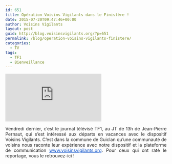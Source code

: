 ```yaml
---
id: 651
title: Opération Voisins Vigilants dans le Finistère !
date: 2015-07-20T09:47:46+00:00
author: Voisins Vigilants
layout: post
guid: http://blog.voisinsvigilants.org/?p=651
permalink: /blog/operation-voisins-vigilants-finistere/
categories:
  - TV
tags:
  - TF1
  - Bienveillance
---
```

<div class="videocontent">
<iframe class="iframe-video" src="https://www.youtube.com/embed/14_6uQsF-Tg" frameborder="0" allow="accelerometer; autoplay; encrypted-media; gyroscope; picture-in-picture" allowfullscreen></iframe>
</div>

<p style="text-align: justify;">
  <span style="color: #222222;">Vendredi dernier, c’est le journal télévisé TF1, au JT de 13h de Jean-Pierre Pernaut, qui s’est intéressé aux départs en vacances avec le dispositif Voisins Vigilants. C’est dans la commune de Guiclan qu’une communauté de voisins nous raconte leur expérience avec notre dispositif et la plateforme de communication </span><a style="color: #1155cc;" href="http://www.voisinsvigilants.org/" target="_blank">www.<wbr />voisinsvigilants.org</a><span style="color: #222222;">. Pour ceux qui ont raté le reportage, vous le retrouvez-ici !</span>
</p>

&nbsp;
